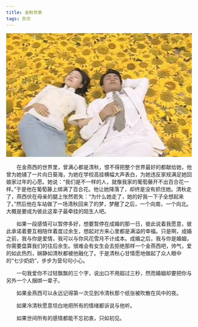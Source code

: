 ```yaml
---
title: 金粉世家
tags: 杂文
---
```


<div align=center><img src="/assets/images/金粉世家.jpg"/></div>


　　在金燕西的世界里，曾满心都是清秋，恨不得把整个世界最好的都献给她，他曾为她铺了一片向日葵海，为她在学校高挂横幅大声表白，为她违反家规满足她回娘家过年的心愿。她说：“我们是不一样的人，就像我家的葡萄藤开不出百合花一样。”于是他在葡萄藤上绑满了百合花。他让她降落了，却终是没有抓住她。清秋走了，燕西伏在母亲的腿上怅然若失：“为什么她走了，她的好我一下子全想起来了。”然后他在车站做了一场清秋回来了的梦，梦醒了之后，一个向南，一个向北。大概是要成为彼此这辈子最牵挂的陌生人吧。

<!--more-->

  如果一段感情可以暂停多好，想要暂停在成婚的那一日，彼此说着我愿意，彼此承诺着要互相陪伴着度过余生，想起对方来心里都是满溢的幸福。只是啊，成婚之前，我与你是爱情，我可以与你风花雪月不计成本。成婚之后，我与你是婚姻，你需要盘算我们的往后余生。很难会有女生会去拒绝那样一个金燕西吧，帅气，爱的如此热烈，娴静如清秋都被他融化了。于是清秋心甘情愿地做起了众人眼中的“七少奶奶”，步步为营句句小心。

  一句我爱你不过轻飘飘的三个字，说出口不用超过三秒，然而婚姻却要把你与另外一个人捆绑一辈子。

  如果金燕西可以永远记得第一次见到冷清秋那个纸张被吹散在风中的夜。

  如果冷清秋愿意坦白地把所有的情绪都诉说与他听。

  如果世间所有的感情都能不忘初衷，只如初见。
